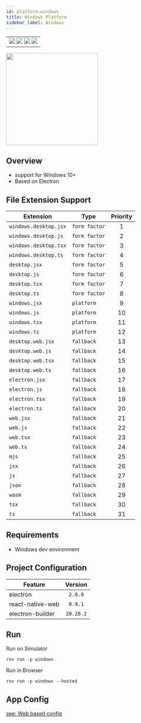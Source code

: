 ```yaml
---
id: platform-windows
title: Windows Platform
sidebar_label: Windows
---
```


<table>
  <tr>
  <td>
    <img src="https://img.shields.io/badge/Mac-n/a-lightgrey.svg" />
    <img src="https://img.shields.io/badge/Windows-yes-brightgreen.svg" />
    <img src="https://img.shields.io/badge/Linux-n/a-lightgrey.svg" />
    <img src="https://img.shields.io/badge/HostMode-yes-brightgreen.svg" />
  </td>
  </tr>
</table>

<img src="https://renative.org/img/rnv_windows.gif" height="250"/>

## Overview

-   support for Windows 10+
-   Based on Electron

## File Extension Support

<!--EXTENSION_SUPPORT_START-->

| Extension | Type    | Priority  |
| --------- | --------- | :-------: |
| `windows.desktop.jsx` | `form factor` | 1 |
| `windows.desktop.js` | `form factor` | 2 |
| `windows.desktop.tsx` | `form factor` | 3 |
| `windows.desktop.ts` | `form factor` | 4 |
| `desktop.jsx` | `form factor` | 5 |
| `desktop.js` | `form factor` | 6 |
| `desktop.tsx` | `form factor` | 7 |
| `desktop.ts` | `form factor` | 8 |
| `windows.jsx` | `platform` | 9 |
| `windows.js` | `platform` | 10 |
| `windows.tsx` | `platform` | 11 |
| `windows.ts` | `platform` | 12 |
| `desktop.web.jsx` | `fallback` | 13 |
| `desktop.web.js` | `fallback` | 14 |
| `desktop.web.tsx` | `fallback` | 15 |
| `desktop.web.ts` | `fallback` | 16 |
| `electron.jsx` | `fallback` | 17 |
| `electron.js` | `fallback` | 18 |
| `electron.tsx` | `fallback` | 19 |
| `electron.ts` | `fallback` | 20 |
| `web.jsx` | `fallback` | 21 |
| `web.js` | `fallback` | 22 |
| `web.tsx` | `fallback` | 23 |
| `web.ts` | `fallback` | 24 |
| `mjs` | `fallback` | 25 |
| `jsx` | `fallback` | 26 |
| `js` | `fallback` | 27 |
| `json` | `fallback` | 28 |
| `wasm` | `fallback` | 29 |
| `tsx` | `fallback` | 30 |
| `ts` | `fallback` | 31 |

<!--EXTENSION_SUPPORT_END-->

## Requirements

-   Windows dev environment

## Project Configuration

| Feature          |  Version  |
| ---------------- | :-------: |
| electron         |  `2.0.0`  |
| react-native-web |  `0.9.1`  |
| electron-builder | `20.28.2` |

## Run

Run on Simulator

```
rnv run -p windows
```

Run in Browser

```
rnv run -p windows --hosted
```

## App Config

[see: Web based config](api-config.md#web-props)
